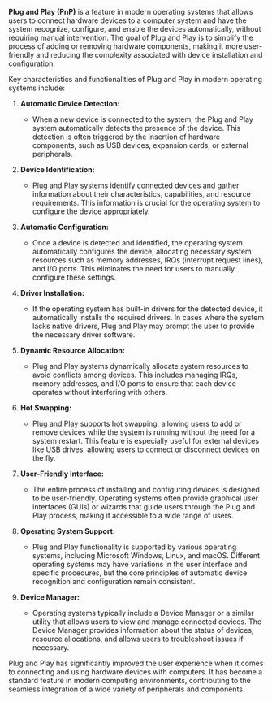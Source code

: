 **Plug and Play (PnP)** is a feature in modern operating systems that allows users to connect hardware devices to a computer system and have the system recognize, configure, and enable the devices automatically, without requiring manual intervention. The goal of Plug and Play is to simplify the process of adding or removing hardware components, making it more user-friendly and reducing the complexity associated with device installation and configuration.

Key characteristics and functionalities of Plug and Play in modern operating systems include:

1. **Automatic Device Detection:**
   - When a new device is connected to the system, the Plug and Play system automatically detects the presence of the device. This detection is often triggered by the insertion of hardware components, such as USB devices, expansion cards, or external peripherals.

2. **Device Identification:**
   - Plug and Play systems identify connected devices and gather information about their characteristics, capabilities, and resource requirements. This information is crucial for the operating system to configure the device appropriately.

3. **Automatic Configuration:**
   - Once a device is detected and identified, the operating system automatically configures the device, allocating necessary system resources such as memory addresses, IRQs (interrupt request lines), and I/O ports. This eliminates the need for users to manually configure these settings.

4. **Driver Installation:**
   - If the operating system has built-in drivers for the detected device, it automatically installs the required drivers. In cases where the system lacks native drivers, Plug and Play may prompt the user to provide the necessary driver software.

5. **Dynamic Resource Allocation:**
   - Plug and Play systems dynamically allocate system resources to avoid conflicts among devices. This includes managing IRQs, memory addresses, and I/O ports to ensure that each device operates without interfering with others.

6. **Hot Swapping:**
   - Plug and Play supports hot swapping, allowing users to add or remove devices while the system is running without the need for a system restart. This feature is especially useful for external devices like USB drives, allowing users to connect or disconnect devices on the fly.

7. **User-Friendly Interface:**
   - The entire process of installing and configuring devices is designed to be user-friendly. Operating systems often provide graphical user interfaces (GUIs) or wizards that guide users through the Plug and Play process, making it accessible to a wide range of users.

8. **Operating System Support:**
   - Plug and Play functionality is supported by various operating systems, including Microsoft Windows, Linux, and macOS. Different operating systems may have variations in the user interface and specific procedures, but the core principles of automatic device recognition and configuration remain consistent.

9. **Device Manager:**
   - Operating systems typically include a Device Manager or a similar utility that allows users to view and manage connected devices. The Device Manager provides information about the status of devices, resource allocations, and allows users to troubleshoot issues if necessary.

Plug and Play has significantly improved the user experience when it comes to connecting and using hardware devices with computers. It has become a standard feature in modern computing environments, contributing to the seamless integration of a wide variety of peripherals and components.
